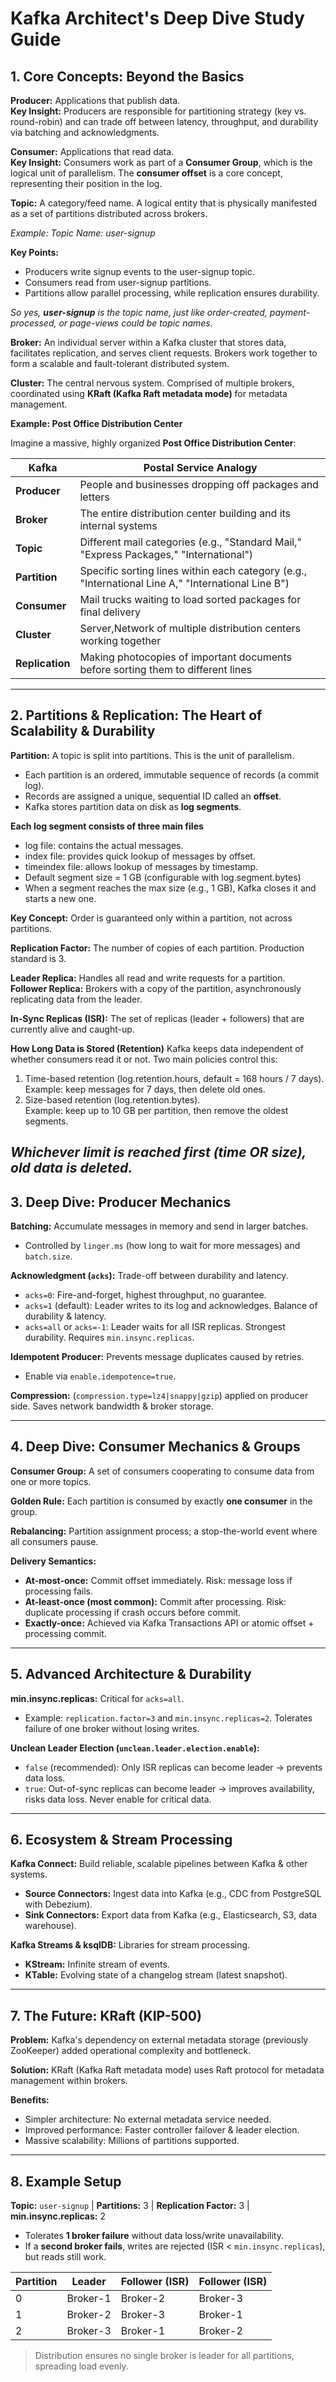 # Kafka Architect's Deep Dive Study Guide

## 1. Core Concepts: Beyond the Basics

**Producer:** Applications that publish data.  
**Key Insight:** Producers are responsible for partitioning strategy (key vs. round-robin) and can trade off between latency, throughput, and durability via batching and acknowledgments.

**Consumer:** Applications that read data.  
**Key Insight:** Consumers work as part of a **Consumer Group**, which is the logical unit of parallelism. The **consumer offset** is a core concept, representing their position in the log.

**Topic:** A category/feed name. A logical entity that is physically manifested as a set of partitions distributed across brokers.

*Example: Topic Name: user-signup*

**Key Points:**
- Producers write signup events to the user-signup topic.
- Consumers read from user-signup partitions.
- Partitions allow parallel processing, while replication ensures durability.
  
*So yes, **user-signup** is the topic name, just like order-created, payment-processed, or page-views could be topic names.*


**Broker:** An individual server within a Kafka cluster that stores data, facilitates replication, and serves client requests. Brokers work together to form a scalable and fault-tolerant distributed system.

**Cluster:** The central nervous system. Comprised of multiple brokers, coordinated using **KRaft (Kafka Raft metadata mode)** for metadata management.

**Example: Post Office Distribution Center**

Imagine a massive, highly organized **Post Office Distribution Center**:

| Kafka        | Postal Service Analogy                                                                 |
| ------------------- | -------------------------------------------------------------------------------------- |
| **Producer**        | People and businesses dropping off packages and letters                                |
| **Broker**          | The entire distribution center building and its internal systems                       |
| **Topic**           | Different mail categories (e.g., "Standard Mail," "Express Packages," "International") |
| **Partition**       | Specific sorting lines within each category (e.g., "International Line A," "International Line B") |
| **Consumer**        | Mail trucks waiting to load sorted packages for final delivery                         |
| **Cluster**         | Server,Network of multiple distribution centers working together                              |
| **Replication**     | Making photocopies of important documents before sorting them to different lines       |
---

## 2. Partitions & Replication: The Heart of Scalability & Durability

**Partition:** A topic is split into partitions. This is the unit of parallelism.  
- Each partition is an ordered, immutable sequence of records (a commit log).  
- Records are assigned a unique, sequential ID called an **offset**.
- Kafka stores partition data on disk as **log segments**.

**Each log segment consists of three main files**
- log file: contains the actual messages.
- index file: provides quick lookup of messages by offset.
- timeindex file: allows lookup of messages by timestamp.
- Default segment size = 1 GB (configurable with log.segment.bytes)
- When a segment reaches the max size (e.g., 1 GB), Kafka closes it and starts a new one.

  
**Key Concept:** Order is guaranteed only within a partition, not across partitions.

**Replication Factor:** The number of copies of each partition. Production standard is 3.

**Leader Replica:** Handles all read and write requests for a partition.  
**Follower Replica:** Brokers with a copy of the partition, asynchronously replicating data from the leader.

**In-Sync Replicas (ISR):** The set of replicas (leader + followers) that are currently alive and caught-up.

**How Long Data is Stored (Retention)**
Kafka keeps data independent of whether consumers read it or not.
Two main policies control this:

1. Time-based retention (log.retention.hours, default = 168 hours / 7 days).\
Example: keep messages for 7 days, then delete old ones.
2. Size-based retention (log.retention.bytes).\
Example: keep up to 10 GB per partition, then remove the oldest segments.

*Whichever limit is reached first (time OR size), old data is deleted.*
---

## 3. Deep Dive: Producer Mechanics

**Batching:** Accumulate messages in memory and send in larger batches.  
- Controlled by `linger.ms` (how long to wait for more messages) and `batch.size`.

**Acknowledgment (`acks`):** Trade-off between durability and latency.  
- `acks=0`: Fire-and-forget, highest throughput, no guarantee.  
- `acks=1` (default): Leader writes to its log and acknowledges. Balance of durability & latency.  
- `acks=all` or `acks=-1`: Leader waits for all ISR replicas. Strongest durability. Requires `min.insync.replicas`.

**Idempotent Producer:** Prevents message duplicates caused by retries.  
- Enable via `enable.idempotence=true`.

**Compression:** (`compression.type=lz4|snappy|gzip`) applied on producer side. Saves network bandwidth & broker storage.

---

## 4. Deep Dive: Consumer Mechanics & Groups

**Consumer Group:** A set of consumers cooperating to consume data from one or more topics.  

**Golden Rule:** Each partition is consumed by exactly **one consumer** in the group.  

**Rebalancing:** Partition assignment process; a stop-the-world event where all consumers pause.

**Delivery Semantics:**
- **At-most-once:** Commit offset immediately. Risk: message loss if processing fails.  
- **At-least-once (most common):** Commit after processing. Risk: duplicate processing if crash occurs before commit.  
- **Exactly-once:** Achieved via Kafka Transactions API or atomic offset + processing commit.

---

## 5. Advanced Architecture & Durability

**min.insync.replicas:** Critical for `acks=all`.  
- Example: `replication.factor=3` and `min.insync.replicas=2`. Tolerates failure of one broker without losing writes.

**Unclean Leader Election (`unclean.leader.election.enable`):**  
- `false` (recommended): Only ISR replicas can become leader → prevents data loss.  
- `true`: Out-of-sync replicas can become leader → improves availability, risks data loss. Never enable for critical data.

---

## 6. Ecosystem & Stream Processing

**Kafka Connect:** Build reliable, scalable pipelines between Kafka & other systems.  
- **Source Connectors:** Ingest data into Kafka (e.g., CDC from PostgreSQL with Debezium).  
- **Sink Connectors:** Export data from Kafka (e.g., Elasticsearch, S3, data warehouse).

**Kafka Streams & ksqlDB:** Libraries for stream processing.  
- **KStream:** Infinite stream of events.  
- **KTable:** Evolving state of a changelog stream (latest snapshot).

---

## 7. The Future: KRaft (KIP-500)

**Problem:** Kafka's dependency on external metadata storage (previously ZooKeeper) added operational complexity and bottleneck.  

**Solution:** KRaft (Kafka Raft metadata mode) uses Raft protocol for metadata management within brokers.  

**Benefits:**
- Simpler architecture: No external metadata service needed.  
- Improved performance: Faster controller failover & leader election.  
- Massive scalability: Millions of partitions supported.

---

## 8. Example Setup

**Topic:** `user-signup` | **Partitions:** 3 | **Replication Factor:** 3 | **min.insync.replicas:** 2

- Tolerates **1 broker failure** without data loss/write unavailability.  
- If a **second broker fails**, writes are rejected (ISR < `min.insync.replicas`), but reads still work.

| Partition | Leader   | Follower (ISR) | Follower (ISR) |
|-----------|---------|----------------|----------------|
| 0         | Broker-1| Broker-2       | Broker-3       |
| 1         | Broker-2| Broker-3       | Broker-1       |
| 2         | Broker-3| Broker-1       | Broker-2       |

> Distribution ensures no single broker is leader for all partitions, spreading load evenly.

